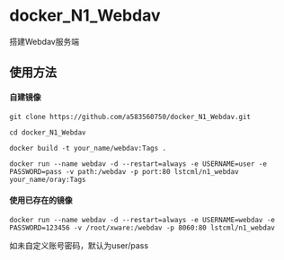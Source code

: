 # docker_N1_Webdav
搭建Webdav服务端

## 使用方法
#### 自建镜像
`git clone https://github.com/a583560750/docker_N1_Webdav.git`

`cd docker_N1_Webdav`

`docker build -t your_name/webdav:Tags .`

`docker run --name webdav -d --restart=always -e USERNAME=user -e PASSWORD=pass -v path:/webdav -p port:80 lstcml/n1_webdav your_name/oray:Tags`
#### 使用已存在的镜像
`docker run --name webdav -d --restart=always -e USERNAME=webdav -e PASSWORD=123456 -v /root/xware:/webdav -p 8060:80 lstcml/n1_webdav`

如未自定义账号密码，默认为user/pass
